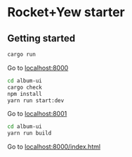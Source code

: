 # Rocket+Yew starter

## Getting started

```sh
cargo run
```

Go to [localhost:8000](http://localhost:8000/)

```sh
cd album-ui
cargo check
npm install
yarn run start:dev
```

Go to [localhost:8001](http://localhost:8001/)

```sh
cd album-ui
yarn run build
```

Go to [localhost:8000/index.html](http://localhost:8000/index.html)

